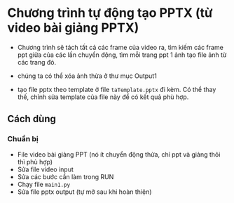 # Chương trình tự động tạo PPTX (từ video bài giảng PPTX)
- Chương trình sẽ tách tất cả các frame của video ra, 
tìm kiếm các frame ppt giữa của các lần chuyển động, tìm mỗi trang ppt 1 ảnh
tạo file ảnh từ các trang đó.

- chúng ta có thể xóa ảnh thừa ở thư mục Output1

- tạo file pptx theo template ở file  `taTemplate.pptx` đi kèm. Có thể thay thế, chỉnh sửa template của file này để có kết quả phù hợp.

## Cách dùng
### Chuẩn bị

- File video bài giảng PPT (nó ít chuyển động thừa, chỉ ppt và giảng thôi thì phù hợp)
- Sửa file video input
- Sửa các bước cần làm trong RUN
- Chạy file `main1.py`
- Sửa file pptx output (tự mở sau khi hoàn thiện)

